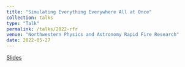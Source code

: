 ```yaml
---
title: "Simulating Everything Everywhere All at Once"
collection: talks
type: "Talk"
permalink: /talks/2022-rfr
venue: "Northwestern Physics and Astronomy Rapid Fire Research"
date: 2022-05-27
---
```

[Slides](/files/RapidFireResearch_05_27_22_ImranSultan.pdf)